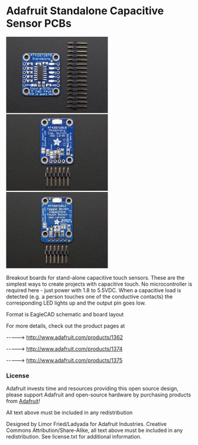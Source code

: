 # Adafruit Standalone Capacitive Sensor PCBs

<a href="http://www.adafruit.com/products/1362"><img src="assets/1362.jpg?raw=true" width="275px"></a>&nbsp; 
<a href="http://www.adafruit.com/products/1374"><img src="assets/1374.jpg?raw=true" width="275px"></a>&nbsp; 
<a href="http://www.adafruit.com/products/1375"><img src="assets/1375.jpg?raw=true" width="275px"></a><br />

Breakout boards for stand-alone capacitive touch sensors. These are the simplest ways to create projects with capacitive touch. No microcontroller is required here - just power with 1.8 to 5.5VDC. When a capacitive load is detected (e.g. a person touches one of the conductive contacts) the corresponding LED lights up and the output pin goes low. 

Format is EagleCAD schematic and board layout

For more details, check out the product pages at

-----> http://www.adafruit.com/products/1362

-----> http://www.adafruit.com/products/1374

-----> http://www.adafruit.com/products/1375

### License

Adafruit invests time and resources providing this open source design, please support Adafruit and open-source hardware by purchasing products from [Adafruit](https://www.adafruit.com)!

All text above must be included in any redistribution

Designed by Limor Fried/Ladyada for Adafruit Industries.
Creative Commons Attribution/Share-Alike, all text above must be included in any redistribution. 
See license.txt for additional information.
